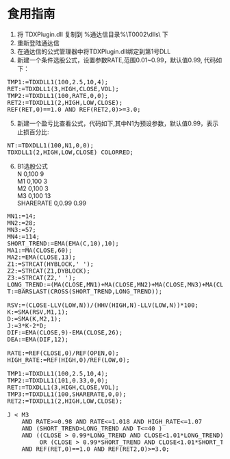 # 食用指南 #
1. 将 TDXPlugin.dll 复制到 %通达信目录%\T0002\dlls\ 下
2. 重新登陆通达信
3. 在通达信的公式管理器中将TDXPlugin.dll绑定到第1号DLL
4. 新建一个条件选股公式，设置参数RATE,范围0.01~0.99，默认值0.99, 代码如下：
<pre>
TMP1:=TDXDLL1(100,2.5,10,4);
RET:=TDXDLL1(3,HIGH,CLOSE,VOL);
TMP2:=TDXDLL1(100,RATE,0,0);
RET2:=TDXDLL1(2,HIGH,LOW,CLOSE);
REF(RET,0)==1.0 AND REF(RET2,0)>=3.0;
</pre>
5. 新建一个盈亏比查看公式，代码如下,其中N1为预设参数，默认值0.99，表示止损百分比:
<pre>
NT:=TDXDLL1(100,N1,0,0);
TDXDLL1(2,HIGH,LOW,CLOSE) COLORRED;
</pre>
6. B1选股公式</br>
N 0,100	 9</br>
M1 0,100 3</br>
M2 0,100 3</br>
M3 0,100 13</br>
SHARERATE 0,0.99 0.99</br>
<pre>
MN1:=14;
MN2:=28;
MN3:=57;
MN4:=114;
SHORT_TREND:=EMA(EMA(C,10),10);
MA1:=MA(CLOSE,60);
MA2:=EMA(CLOSE,13);
Z1:=STRCAT(HYBLOCK,' ');
Z2:=STRCAT(Z1,DYBLOCK);
Z3:=STRCAT(Z2,' ');
LONG_TREND:=(MA(CLOSE,MN1)+MA(CLOSE,MN2)+MA(CLOSE,MN3)+MA(CLOSE,MN4))/4;
T:=BARSLAST(CROSS(SHORT_TREND,LONG_TREND));

RSV:=(CLOSE-LLV(LOW,N))/(HHV(HIGH,N)-LLV(LOW,N))*100;
K:=SMA(RSV,M1,1);
D:=SMA(K,M2,1);
J:=3*K-2*D;
DIF:=EMA(CLOSE,9)-EMA(CLOSE,26);
DEA:=EMA(DIF,12);

RATE:=REF(CLOSE,0)/REF(OPEN,0);
HIGH_RATE:=REF(HIGH,0)/REF(LOW,0);

TMP1:=TDXDLL1(100,2.5,10,4);
TMP2:=TDXDLL1(101,0.33,0,0);
RET:=TDXDLL1(3,HIGH,CLOSE,VOL); 
TMP3:=TDXDLL1(100,SHARERATE,0,0);
RET2:=TDXDLL1(2,HIGH,LOW,CLOSE);

J < M3 
	AND RATE>=0.98 AND RATE<=1.018 AND HIGH_RATE<=1.07 
	AND (SHORT_TREND>LONG_TREND AND T<=40 )
	AND ((CLOSE > 0.99*LONG_TREND AND CLOSE<1.01*LONG_TREND) 
		 OR (CLOSE > 0.99*SHORT_TREND AND CLOSE<1.01*SHORT_TREND))
	AND REF(RET,0)==1.0 AND REF(RET2,0)>=3.0;

</pre>
